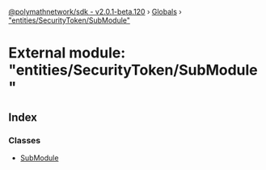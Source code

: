 [@polymathnetwork/sdk - v2.0.1-beta.120](../README.md) › [Globals](../globals.md) › ["entities/SecurityToken/SubModule"](_entities_securitytoken_submodule_.md)

# External module: "entities/SecurityToken/SubModule"

## Index

### Classes

- [SubModule](../classes/_entities_securitytoken_submodule_.submodule.md)
